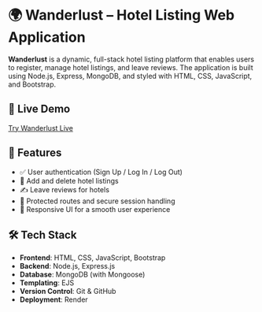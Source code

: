 # 🌍 Wanderlust – Hotel Listing Web Application

**Wanderlust** is a dynamic, full-stack hotel listing platform that enables users to register, manage hotel listings, and leave reviews. The application is built using Node.js, Express, MongoDB, and styled with HTML, CSS, JavaScript, and Bootstrap.

## 🔗 Live Demo

[Try Wanderlust Live](https://main-projects-x5gt.onrender.com/listings)

## 📌 Features

- ✅ User authentication (Sign Up / Log In / Log Out)
- 🏨 Add and delete hotel listings
- ✍️ Leave reviews for hotels
- 🔐 Protected routes and secure session handling
- 📱 Responsive UI for a smooth user experience

## 🛠️ Tech Stack

- **Frontend**: HTML, CSS, JavaScript, Bootstrap
- **Backend**: Node.js, Express.js
- **Database**: MongoDB (with Mongoose)
- **Templating**: EJS
- **Version Control**: Git & GitHub
- **Deployment**: Render
